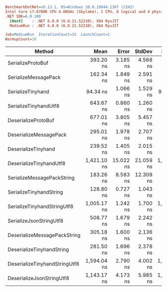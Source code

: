 ``` ini

BenchmarkDotNet=v0.13.1, OS=Windows 10.0.19044.1387 (21H2)
Intel Core i7-6700K CPU 4.00GHz (Skylake), 1 CPU, 8 logical and 4 physical cores
.NET SDK=6.0.100
  [Host]    : .NET 6.0.0 (6.0.21.52210), X64 RyuJIT
  MediumRun : .NET 6.0.0 (6.0.21.52210), X64 RyuJIT

Job=MediumRun  IterationCount=15  LaunchCount=2  
WarmupCount=10  

```
|                        Method |        Mean |     Error |    StdDev |      Median |  Gen 0 | Allocated |
|------------------------------ |------------:|----------:|----------:|------------:|-------:|----------:|
|             SerializeProtoBuf |   393.20 ns |  3.185 ns |  4.568 ns |   393.35 ns | 0.0973 |     408 B |
|          SerializeMessagePack |   162.34 ns |  1.849 ns |  2.591 ns |   160.30 ns | 0.0134 |      56 B |
|             SerializeTinyhand |    94.34 ns |  1.066 ns |  1.529 ns |    94.39 ns | 0.0134 |      56 B |
|         SerializeTinyhandUtf8 |   643.67 ns |  0.860 ns |  1.260 ns |   643.66 ns | 0.0553 |     232 B |
|           DeserializeProtoBuf |   677.01 ns |  3.805 ns |  5.457 ns |   677.64 ns | 0.0763 |     320 B |
|        DeserializeMessagePack |   295.01 ns |  1.978 ns |  2.707 ns |   293.41 ns | 0.0668 |     280 B |
|           DeserializeTinyhand |   239.52 ns |  1.405 ns |  2.015 ns |   239.63 ns | 0.0668 |     280 B |
|       DeserializeTinyhandUtf8 | 1,421.10 ns | 15.022 ns | 21.059 ns | 1,415.66 ns | 0.1507 |     632 B |
|    SerializeMessagePackString |   183.26 ns |  8.583 ns | 12.309 ns |   172.45 ns | 0.0153 |      64 B |
|       SerializeTinyhandString |   128.80 ns |  0.727 ns |  1.043 ns |   128.82 ns | 0.0153 |      64 B |
|   SerializeTinyhandStringUtf8 | 1,005.17 ns |  1.242 ns |  1.700 ns | 1,005.28 ns | 0.0954 |     400 B |
|       SerializeJsonStringUtf8 |   508.77 ns |  1.679 ns |  2.242 ns |   507.83 ns | 0.1392 |     584 B |
|  DeserializeMessagePackString |   305.18 ns |  1.600 ns |  2.136 ns |   306.67 ns | 0.0668 |     280 B |
|     DeserializeTinyhandString |   281.50 ns |  1.696 ns |  2.378 ns |   280.02 ns | 0.0744 |     312 B |
| DeserializeTinyhandStringUtf8 | 1,594.04 ns |  2.790 ns |  4.002 ns | 1,592.91 ns | 0.1984 |     832 B |
|     DeserializeJsonStringUtf8 | 1,143.17 ns |  4.173 ns |  5.985 ns | 1,146.96 ns | 0.2155 |     904 B |
